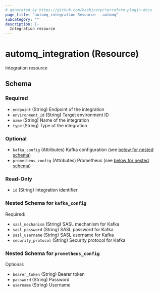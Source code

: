 ```yaml
---
# generated by https://github.com/hashicorp/terraform-plugin-docs
page_title: "automq_integration Resource - automq"
subcategory: ""
description: |-
  Integration resource
---
```


# automq_integration (Resource)

Integration resource



<!-- schema generated by tfplugindocs -->
## Schema

### Required

- `endpoint` (String) Endpoint of the integration
- `environment_id` (String) Target environment ID
- `name` (String) Name of the integration
- `type` (String) Type of the integration

### Optional

- `kafka_config` (Attributes) Kafka configuration (see [below for nested schema](#nestedatt--kafka_config))
- `prometheus_config` (Attributes) Prometheus (see [below for nested schema](#nestedatt--prometheus_config))

### Read-Only

- `id` (String) Integration identifier

<a id="nestedatt--kafka_config"></a>
### Nested Schema for `kafka_config`

Required:

- `sasl_mechanism` (String) SASL mechanism for Kafka
- `sasl_password` (String) SASL password for Kafka
- `sasl_username` (String) SASL username for Kafka
- `security_protocol` (String) Security protocol for Kafka


<a id="nestedatt--prometheus_config"></a>
### Nested Schema for `prometheus_config`

Optional:

- `bearer_token` (String) Bearer token
- `password` (String) Password
- `username` (String) Username
